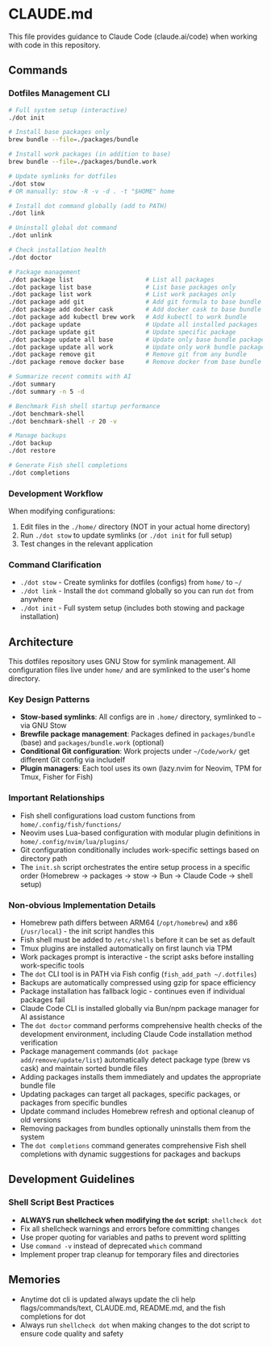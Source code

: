 # CLAUDE.md

This file provides guidance to Claude Code (claude.ai/code) when working with code in this repository.

## Commands

### Dotfiles Management CLI
```bash
# Full system setup (interactive)
./dot init

# Install base packages only
brew bundle --file=./packages/bundle

# Install work packages (in addition to base)
brew bundle --file=./packages/bundle.work

# Update symlinks for dotfiles
./dot stow
# OR manually: stow -R -v -d . -t "$HOME" home

# Install dot command globally (add to PATH)
./dot link

# Uninstall global dot command
./dot unlink

# Check installation health
./dot doctor

# Package management
./dot package list                    # List all packages
./dot package list base               # List base packages only  
./dot package list work               # List work packages only
./dot package add git                 # Add git formula to base bundle
./dot package add docker cask         # Add docker cask to base bundle
./dot package add kubectl brew work   # Add kubectl to work bundle
./dot package update                  # Update all installed packages
./dot package update git              # Update specific package
./dot package update all base         # Update only base bundle packages
./dot package update all work         # Update only work bundle packages
./dot package remove git              # Remove git from any bundle
./dot package remove docker base      # Remove docker from base bundle only

# Summarize recent commits with AI
./dot summary
./dot summary -n 5 -d

# Benchmark Fish shell startup performance
./dot benchmark-shell
./dot benchmark-shell -r 20 -v

# Manage backups
./dot backup
./dot restore

# Generate Fish shell completions
./dot completions
```

### Development Workflow
When modifying configurations:
1. Edit files in the `./home/` directory (NOT in your actual home directory)
2. Run `./dot stow` to update symlinks (or `./dot init` for full setup)
3. Test changes in the relevant application

### Command Clarification
- `./dot stow` - Create symlinks for dotfiles (configs) from `home/` to `~/`
- `./dot link` - Install the `dot` command globally so you can run `dot` from anywhere
- `./dot init` - Full system setup (includes both stowing and package installation)

## Architecture

This dotfiles repository uses GNU Stow for symlink management. All configuration files live under `home/` and are symlinked to the user's home directory.

### Key Design Patterns
- **Stow-based symlinks**: All configs are in `.home/` directory, symlinked to `~` via GNU Stow
- **Brewfile package management**: Packages defined in `packages/bundle` (base) and `packages/bundle.work` (optional)
- **Conditional Git configuration**: Work projects under `~/Code/work/` get different Git config via includeIf
- **Plugin managers**: Each tool uses its own (lazy.nvim for Neovim, TPM for Tmux, Fisher for Fish)

### Important Relationships
- Fish shell configurations load custom functions from `home/.config/fish/functions/`
- Neovim uses Lua-based configuration with modular plugin definitions in `home/.config/nvim/lua/plugins/`
- Git configuration conditionally includes work-specific settings based on directory path
- The `init.sh` script orchestrates the entire setup process in a specific order (Homebrew → packages → stow → Bun → Claude Code → shell setup)

### Non-obvious Implementation Details
- Homebrew path differs between ARM64 (`/opt/homebrew`) and x86 (`/usr/local`) - the init script handles this
- Fish shell must be added to `/etc/shells` before it can be set as default
- Tmux plugins are installed automatically on first launch via TPM
- Work packages prompt is interactive - the script asks before installing work-specific tools
- The `dot` CLI tool is in PATH via Fish config (`fish_add_path ~/.dotfiles`)
- Backups are automatically compressed using gzip for space efficiency
- Package installation has fallback logic - continues even if individual packages fail
- Claude Code CLI is installed globally via Bun/npm package manager for AI assistance
- The `dot doctor` command performs comprehensive health checks of the development environment, including Claude Code installation method verification
- Package management commands (`dot package add/remove/update/list`) automatically detect package type (brew vs cask) and maintain sorted bundle files
- Adding packages installs them immediately and updates the appropriate bundle file
- Updating packages can target all packages, specific packages, or packages from specific bundles
- Update command includes Homebrew refresh and optional cleanup of old versions
- Removing packages from bundles optionally uninstalls them from the system
- The `dot completions` command generates comprehensive Fish shell completions with dynamic suggestions for packages and backups

## Development Guidelines

### Shell Script Best Practices
- **ALWAYS run shellcheck when modifying the `dot` script**: `shellcheck dot` 
- Fix all shellcheck warnings and errors before committing changes
- Use proper quoting for variables and paths to prevent word splitting
- Use `command -v` instead of deprecated `which` command
- Implement proper trap cleanup for temporary files and directories

## Memories
- Anytime dot cli is updated always update the cli help flags/commands/text, CLAUDE.md, README.md, and the fish completions for dot
- Always run `shellcheck dot` when making changes to the dot script to ensure code quality and safety
